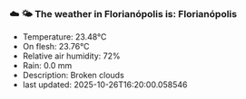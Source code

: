 ### ☁️ 🌤️  The weather in Florianópolis is: Florianópolis

- Temperature: 23.48°C
- On flesh: 23.76°C
- Relative air humidity: 72%
- Rain: 0.0 mm
- Description: Broken clouds
- last updated: 2025-10-26T16:20:00.058546

